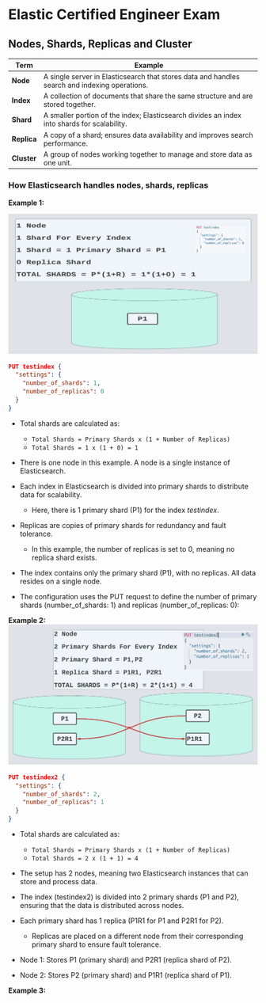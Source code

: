 # Elastic Certified Engineer Exam
## Nodes, Shards, Replicas and Cluster 

| Term | Example |
| ----------- | ----------- |
| **Node** | A single server in Elasticsearch that stores data and handles search and indexing operations. |
| **Index** | A collection of documents that share the same structure and are stored together. |
| **Shard** | A smaller portion of the index; Elasticsearch divides an index into shards for scalability. |
| **Replica** | A copy of a shard; ensures data availability and improves search performance. |
| **Cluster** | A group of nodes working together to manage and store data as one unit. |

### How Elasticsearch handles nodes, shards, replicas
**Example 1:**

![](https://raw.githubusercontent.com/cryptocean22/ELK/refs/heads/main/Certifications/ELastic-Certified-Engineer/Pictures/Bildschirmfoto%202024-12-07%20um%2020.49.05.png)

```JSON
PUT testindex {
  "settings": {
    "number_of_shards": 1,
    "number_of_replicas": 0
  }
}
```
- Total shards are calculated as:
  - `Total Shards = Primary Shards x (1 + Number of Replicas)`
  - `Total Shards = 1 x (1 + 0) = 1`

- There is one node in this example. A node is a single instance of Elasticsearch.
- Each index in Elasticsearch is divided into primary shards to distribute data for scalability.
  - Here, there is 1 primary shard (P1) for the index _testindex_.
- Replicas are copies of primary shards for redundancy and fault tolerance.
  - In this example, the number of replicas is set to 0, meaning no replica shard exists.
- The index contains only the primary shard (P1), with no replicas. All data resides on a single node.
- The configuration uses the PUT request to define the number of primary shards (number_of_shards: 1) and replicas (number_of_replicas: 0):


**Example 2:**
![](https://github.com/cryptocean22/ELK/blob/main/Certifications/ELastic-Certified-Engineer/Pictures/Bildschirmfoto%202024-12-07%20um%2020.49.13.png?raw=true)

```JSON
PUT testindex2 {
  "settings": {
    "number_of_shards": 2,
    "number_of_replicas": 1
  }
}
```
- Total shards are calculated as:
  - `Total Shards = Primary Shards x (1 + Number of Replicas)`
  - `Total Shards = 2 x (1 + 1) = 4`

- The setup has 2 nodes, meaning two Elasticsearch instances that can store and process data.
- The index (testindex2) is divided into 2 primary shards (P1 and P2), ensuring that the data is distributed across nodes.
- Each primary shard has 1 replica (P1R1 for P1 and P2R1 for P2).
  - Replicas are placed on a different node from their corresponding primary shard to ensure fault tolerance.
- Node 1: Stores P1 (primary shard) and P2R1 (replica shard of P2).
- Node 2: Stores P2 (primary shard) and P1R1 (replica shard of P1).


**Example 3:**





